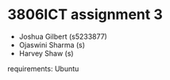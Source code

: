 # 3806ICT assignment 3

- Joshua Gilbert (s5233877)
- Ojaswini Sharma (s)
- Harvey Shaw (s)

requirements:
Ubuntu